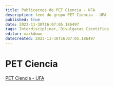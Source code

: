 ```yaml
---
title: Publicacoes de PET Ciencia - UFA
description: feed do grupo PET Ciencia - UFA
published: true
date: 2023-11-30T16:07:05.186497
tags: Interdisciplinar, Divulgacao Cientifica
editor: markdown
dateCreated: 2023-11-30T16:07:05.186497
---
```


# PET Ciencia
[PET Ciencia - UFA](/grupo/158PETCienciaUFA.md)
